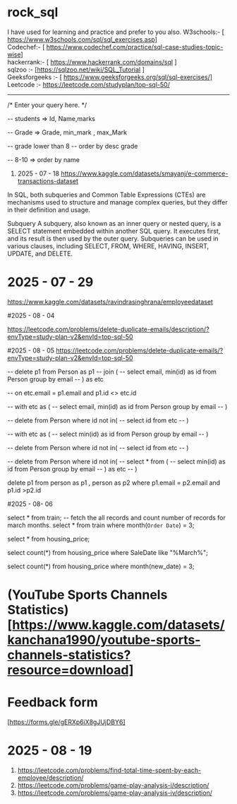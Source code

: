 # rock_sql

I have used for learning and practice and prefer to you also. 
W3schools:- [ https://www.w3schools.com/sql/sql_exercises.asp] <br>
Codechef:- [ https://www.codechef.com/practice/sql-case-studies-topic-wise] <br> 
hackerrank:- [ https://www.hackerrank.com/domains/sql ] <br> 
sqlzoo  :- [https://sqlzoo.net/wiki/SQL_Tutorial ] <br> 
Geeksforgeeks :- [ https://www.geeksforgeeks.org/sql/sql-exercises/] <br> 
Leetcode :- https://leetcode.com/studyplan/top-sql-50/<br> 
        
____________________________________



/*
Enter your query here.
*/

-- students => Id, Name,marks 

-- Grade => Grade, min_mark , max_Mark

-- grade lower than 8 
-- order by desc grade 

-- 8-10 => order by name



1. 2025 - 07 - 18
   https://www.kaggle.com/datasets/smayanj/e-commerce-transactions-dataset



In SQL, both subqueries and Common Table Expressions (CTEs) are mechanisms used to structure and manage complex queries, 
but they differ in their definition and usage.

Subquery
A subquery, also known as an inner query or nested query, is a SELECT statement embedded within another SQL query. 
It executes first, and its result is then used by the outer query. Subqueries can be used in various clauses, 
including SELECT, FROM, WHERE, HAVING, INSERT, UPDATE, and DELETE.

                    


# 2025 - 07 - 29 
https://www.kaggle.com/datasets/ravindrasinghrana/employeedataset


#2025 - 08 - 04 

https://leetcode.com/problems/delete-duplicate-emails/description/?envType=study-plan-v2&envId=top-sql-50


#2025 - 08 - 05 
https://leetcode.com/problems/delete-duplicate-emails/?envType=study-plan-v2&envId=top-sql-50

-- delete p1 from Person as p1 
-- join ( 
--     select email, min(id) as id from Person group by email
-- ) as etc

-- on etc.email = p1.email and p1.id <> etc.id


-- with etc as ( 
--     select email, min(id) as id from Person group by email
-- )

-- delete from Person where id not in( 
--     select id from etc
-- )


-- with etc as ( 
--     select min(id) as id from Person group by email
-- )

-- delete from Person where id not in( 
--     select id from etc
-- )


-- delete from Person where id not in( 
--     select * from ( 
--        select min(id) as id from Person group by email 
--        ) as etc
-- )

delete p1 from person as p1 , person as p2 
where p1.email = p2.email and p1.id >p2.id



#2025 - 08- 06

select * from train;
-- fetch the all records and count number of records for march months.
select *
from train where month(`Order Date`) = 3;

select * from housing_price;

select count(*)
from housing_price where SaleDate like "%March%";

select count(*)
from housing_price where  month(new_date) = 3;


# (YouTube Sports Channels Statistics) [https://www.kaggle.com/datasets/kanchana1990/youtube-sports-channels-statistics?resource=download]


# Feedback form 
[https://forms.gle/gERXp6iX8gJUjDBY6]



# 2025 - 08 - 19 
1. https://leetcode.com/problems/find-total-time-spent-by-each-employee/description/
2. https://leetcode.com/problems/game-play-analysis-i/description/
3. https://leetcode.com/problems/game-play-analysis-iv/description/
